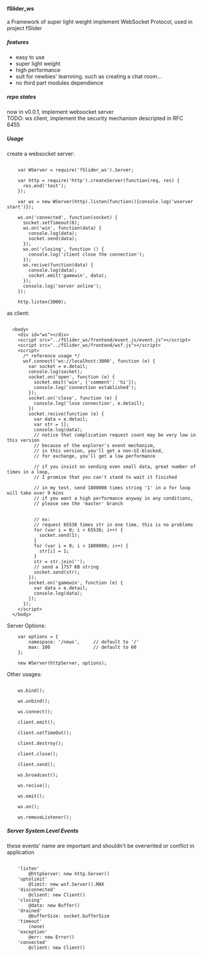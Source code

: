 #### fSlider_ws
a Framework of super light weight implement WebSocket Protocol, used in project fSlider

##### features

+ easy to use
+ super light weight
+ high performance
+ suit for newbies' learnning. such as creating a chat room...
+ no third part modules dependience

##### repo states

now in v0.0.1, implement websocket server  
TODO: ws client, implement the security mechanism descripted in RFC 6455

##### Usage

create a websocket server:
```

    var WServer = require('fSlider_ws').Server;

    var http = require('http').createServer(function(req, res) {
      res.end('test');
    });

    var ws = new WServer(http).listen(function(){console.log('wserver start')});

    ws.on('connected', function(socket) { 
      socket.setTimeout(0);
      ws.on('win', function(data) { 
        console.log(data);
        socket.send(data);
      });
      ws.on('closing', function () {
        console.log('client close the connection');
      });
      ws.recive(function(data) {
        console.log(data);
        socket.emit('gamewin', data);
      });
      console.log('server online'); 
    });

    http.listen(3000);
```

as client:
```

  <body>
    <div id="ws"></div>
    <script src="../fSlider_ws/frontend/event.js/event.js"></script>
    <script src="../fSlider_ws/frontend/wsf.js"></script>
    <script>
      /* reference usage */
      wsf.connect('ws://localhost:3000', function (e) {
        var socket = e.detail;
        console.log(socket);
        socket.on('open', function (e) {
          socket.emit('win', {'comment': 'hi'});
          console.log('connection established');
        });
        socket.on('close', function (e) {
          console.log('lose connection', e.detail);
        })
        socket.recive(function (e) {
          var data = e.detail;
          var str = [];
          console.log(data);
          // notice that complication request count may be very low in this version
          // because of the explorer's event mechanism,
          // in this version, you'll get a non-UI-blocked, 
          // for exchange, you'll get a low performance

          // if you insist on sending even small data, great number of times in a loop, 
          // I promise that you can't stand to wait it finished

          // in my test, send 1800000 times string '1' in a for loop will take over 9 mins
          // if you want a high performance anyway in any conditions, 
          // please see the 'master' branch


          // ex:
          // request 65536 times str in one time, this is no problems
          for (var i = 0; i < 65536; i++) {
            socket.send(1);
          }
          for (var i = 0; i < 1800000; i++) {
            str[i] = 1;
          }
          str = str.join('');
          // send a 1757 KB string
          socket.send(str);
        });
        socket.on('gamewin', function (e) {
          var data = e.detail;
          console.log(data);
        }); 
      });
    </script>
  </body>

```

Server Options:

```
    var options = {
        namespace: '/news',     // default to '/'
        max: 100                // default to 60
    };

    new WServer(httpServer, options);
```

Other usages:

```

    ws.bind();

    ws.unbind();

    ws.connect();

    client.emit();

    client.setTimeOut();

    client.destroy();

    client.close();

    client.send();

    ws.broadcast();

    ws.recive();

    ws.emit();

    ws.on();

    ws.removeListener();
```

##### Server System Level Events
these events' name are important and shouldn't be overwrited or conflict in application
```
    
    'listen' 
        @httpServer: new http.Server()
    'uptolimit' 
        @limit: new wsf.Server().MAX
    'disconnected' 
        @client: new Client()
    'closing' 
        @data: new Buffer()
    'drained' 
        @bufferSize: socket.bufferSize
    'timeout'
        (none)
    'exception' 
        @err: new Error()
    'connected' 
        @client: new Client()
```